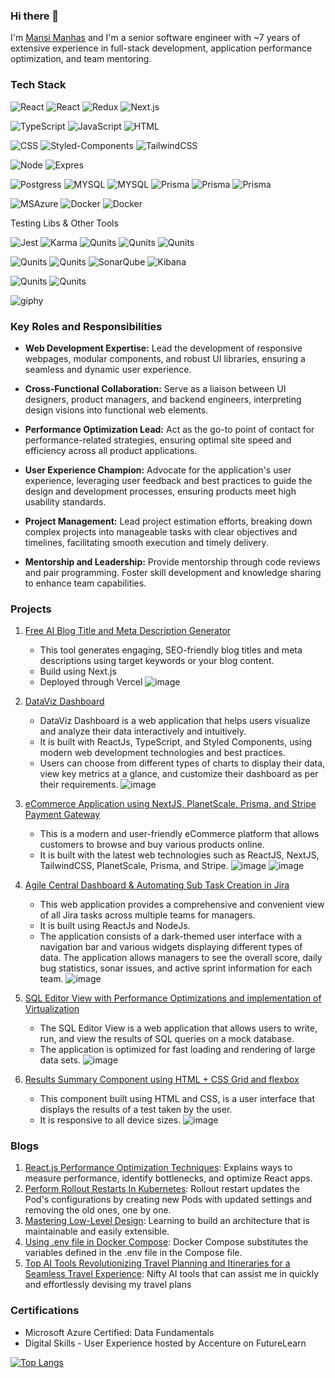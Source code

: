 ### Hi there 👋

I'm [Mansi Manhas](https://www.linkedin.com/in/mansimanhas/) and I'm a senior software engineer with ~7 years of extensive experience in full-stack development, application performance optimization, and team mentoring.

### Tech Stack 

![React](https://img.shields.io/badge/-React-000?&logo=React)
![React](https://img.shields.io/badge/-ReactQuery-000?&logo=ReactQuery)
![Redux](https://img.shields.io/badge/-Redux-000?&logo=Redux)
![Next.js](https://img.shields.io/badge/-Next.js-000?&logo=Next.js)

![TypeScript](https://img.shields.io/badge/-TypeScript-000?&logo=TypeScript)
![JavaScript](https://img.shields.io/badge/-JavaScript-000?&logo=JavaScript)
![HTML](https://img.shields.io/badge/-HTML-000?&logo=HTML)

![CSS](https://img.shields.io/badge/-CSS-000?&logo=CSS)
![Styled-Components](https://img.shields.io/badge/-StyledComponents-000?&logo=StyledComponents)
![TailwindCSS](https://img.shields.io/badge/-TailwindCSS-000?&logo=tailwindcss)

![Node](https://img.shields.io/badge/-NodeJs-000?&logo=NodeJs)
![Expres](https://img.shields.io/badge/-Express-000?&logo=Express)

![Postgress](https://img.shields.io/badge/-PostgreSQL-000?&logo=PostgreSQL)
![MYSQL](https://img.shields.io/badge/-MYSQL-000?&logo=MYSQL)
![MYSQL](https://img.shields.io/badge/-MongoDB-000?&logo=MongoDB)
![Prisma](https://img.shields.io/badge/-Prisma-000?&logo=prisma)
![Prisma](https://img.shields.io/badge/-REST-000?&logo=REST)
![Prisma](https://img.shields.io/badge/-GraphQL-000?&logo=GraphQL)

![MSAzure](https://img.shields.io/badge/-MSAzure-000?&logo=Azure)
![Docker](https://img.shields.io/badge/-Docker-000?&logo=Docker)
![Docker](https://img.shields.io/badge/-Kubernetes-000?&logo=Kubernetes)

Testing Libs & Other Tools

![Jest](https://img.shields.io/badge/-Jest-000?&logo=Jest)
![Karma](https://img.shields.io/badge/-Karma-000?&logo=Karma)
![Qunits](https://img.shields.io/badge/-Qunits-000?&logo=Qunit)
![Qunits](https://img.shields.io/badge/-Cypress-000?&logo=Cypress)
![Qunits](https://img.shields.io/badge/-Mocha-000?&logo=Mocha)

![Qunits](https://img.shields.io/badge/-Git-000?&logo=Git)
![Qunits](https://img.shields.io/badge/-Github-000?&logo=Github)
![SonarQube](https://img.shields.io/badge/-SonarQube-000?&logo=SonarQube)
![Kibana](https://img.shields.io/badge/-Kibana-000?&logo=Kibana)

![Qunits](https://img.shields.io/badge/-Jira-000?&logo=Jira)
![Qunits](https://img.shields.io/badge/-Trello-000?&logo=Trello)

![giphy](https://user-images.githubusercontent.com/18692751/219429648-5ca7da55-ed8b-47b1-82fb-80714eafb819.gif)

### Key Roles and Responsibilities
- **Web Development Expertise:** Lead the development of responsive webpages, modular components, and robust UI libraries, ensuring a seamless and dynamic user experience.

- **Cross-Functional Collaboration:** Serve as a liaison between UI designers, product managers, and backend engineers, interpreting design visions into functional web elements.

- **Performance Optimization Lead:** Act as the go-to point of contact for performance-related strategies, ensuring optimal site speed and efficiency across all product applications.

- **User Experience Champion:** Advocate for the application's user experience, leveraging user feedback and best practices to guide the design and development processes, ensuring products meet high usability standards.

- **Project Management:** Lead project estimation efforts, breaking down complex projects into manageable tasks with clear objectives and timelines, facilitating smooth execution and timely delivery.

- **Mentorship and Leadership:** Provide mentorship through code reviews and pair programming. Foster skill development and knowledge sharing to enhance team capabilities.

### Projects

1. [Free AI Blog Title and Meta Description Generator](https://github.com/mansi-manhas/free-ai-blog-title-and-meta-description-generator/)
      - This tool generates engaging, SEO-friendly blog titles and meta descriptions using target keywords or your blog content.
      - Build using Next.js
      - Deployed through Vercel
   ![image](https://github.com/mansi-manhas/free-ai-blog-title-and-meta-description-generator/assets/18692751/d202382d-de09-4451-b940-d3716af4d4c3)

3. [DataViz Dashboard](https://github.com/mansi-manhas/dashboard)
     - DataViz Dashboard is a web application that helps users visualize and analyze their data interactively and intuitively.
     - It is built with ReactJs, TypeScript, and Styled Components, using modern web development technologies and best practices.
     - Users can choose from different types of charts to display their data, view key metrics at a glance, and customize their dashboard as per their requirements.
   ![image](https://user-images.githubusercontent.com/18692751/235984722-f0a6d53c-fd04-48a9-84bb-184f80c60778.png)

4. [eCommerce Application using NextJS, PlanetScale, Prisma, and Stripe Payment Gateway](https://github.com/mansi-manhas/ecommerce-website-using-nextjs-planetscale-prisma-and-stripe/tree/main)
     - This is a modern and user-friendly eCommerce platform that allows customers to browse and buy various products online.
     - It is built with the latest web technologies such as ReactJS, NextJS, TailwindCSS, PlanetScale, Prisma, and Stripe.
   ![image](https://github.com/mansi-manhas/mansi-manhas/assets/18692751/74d4d6ea-4e6b-4958-a3aa-86c2d7f90519)
   ![image](https://github.com/mansi-manhas/mansi-manhas/assets/18692751/45914a75-6d9e-4ecb-9f2c-a2e3255cce1a)


5. [Agile Central Dashboard & Automating Sub Task Creation in Jira](https://github.com/mansi-manhas/jira-board-daily-scrum)
     - This web application provides a comprehensive and convenient view of all Jira tasks across multiple teams for managers.
     - It is built using ReactJs and NodeJs.
     - The application consists of a dark-themed user interface with a navigation bar and various widgets displaying different types of data. The application allows managers to see the overall score, daily bug statistics, sonar issues, and active sprint information for each team.
   ![image](https://user-images.githubusercontent.com/18692751/219423213-b048ce86-d0d7-4890-97e5-c35469c2f92b.png)

6. [SQL Editor View with Performance Optimizations and implementation of Virtualization](https://github.com/mansi-manhas/sql-query-editor-view)
     - The SQL Editor View is a web application that allows users to write, run, and view the results of SQL queries on a mock database.
     - The application is optimized for fast loading and rendering of large data sets.
   ![image](https://user-images.githubusercontent.com/18692751/236386041-0f763645-49e7-4abe-920d-a350554845a0.png)

7. [Results Summary Component using HTML + CSS Grid and flexbox](https://github.com/mansi-manhas/result-summary-component-using-css-grid-and-flexbox)
     - This component built using HTML and CSS, is a user interface that displays the results of a test taken by the user.
     - It is responsive to all device sizes. 
   ![image](https://user-images.githubusercontent.com/18692751/235986292-d19c0f00-558b-4b97-95d0-b9eda811c5b6.png)


### Blogs

1. [React.js Performance Optimization Techniques](https://levelup.gitconnected.com/react-js-performance-optimization-techniques-39728d89e56e): Explains ways to measure performance, identify bottlenecks, and optimize React apps.
2. [Perform Rollout Restarts In Kubernetes](https://www.warp.dev/terminus/kubectl-rollout-restart): Rollout restart updates the Pod's configurations by creating new Pods with updated settings and removing the old ones, one by one.
3. [Mastering Low-Level Design](https://levelup.gitconnected.com/mastering-low-level-design-technical-interviews-tips-and-resources-1df00522d334): Learning to build an architecture that is maintainable and easily extensible.
4. [Using .env file in Docker Compose](https://www.warp.dev/terminus/docker-compose-env-file): Docker Compose substitutes the variables defined in the .env file in the Compose file.
5. [Top AI Tools Revolutionizing Travel Planning and Itineraries for a Seamless Travel Experience](https://medium.com/geekculture/top-ai-tools-revolutionizing-travel-planning-and-itineraries-for-a-seamless-travel-experience-6c5635f1039): Nifty AI tools that can assist me in quickly and effortlessly devising my travel plans

### Certifications

- Microsoft Azure Certified: Data Fundamentals
- Digital Skills - User Experience hosted by Accenture on FutureLearn

[![Top Langs](https://github-readme-stats.vercel.app/api/top-langs/?username=mansi-manhas&hide_progress=true&theme=dark)](https://github.com/mansi-manhas/github-readme-stats)

<!--
**mansi-manhas/mansi-manhas** is a ✨ _special_ ✨ repository because its `README.md` (this file) appears on your GitHub profile.

Here are some ideas to get you started:

- 🔭 I’m currently working on ...
- 🌱 I’m currently learning ...
- 👯 I’m looking to collaborate on ...
- 🤔 I’m looking for help with ...
- 💬 Ask me about ...
- 📫 How to reach me: ...
- 😄 Pronouns: ...
- ⚡ Fun fact: ...
-->
